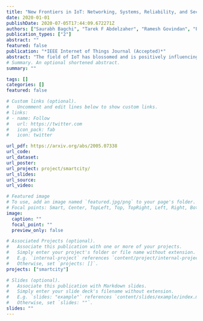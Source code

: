 ```yaml
---
title: "New Frontiers in IoT: Networking, Systems, Reliability, and Security Challenges"
date: 2020-01-01
publishDate: 2020-07-05T17:44:09.672271Z
authors: ["Saurabh Bagchi", "Tarek F Abdelzaher", "Ramesh Govindan", "Prashant Shenoy", "Akanksha Atrey", "Pradipta Ghosh", "Ran Xu"]
publication_types: ["2"]
abstract: ""
featured: false
publication: "*IEEE Internet of Things Journal (Accepted)*"
abstract: "The field of IoT has blossomed and is positively influencing many application domains. In this paper, we bring out the unique challenges this field poses to research in computer systems and networking. The unique challenges arise from the unique characteristics of IoT systems such as the diversity of application domains where they are used and the increasingly demanding protocols they are being called upon to run (such as, video and LIDAR processing) on constrained resources (on-node and network). We show how these open challenges can benefit from foundations laid in other areas, such as, 5G cellular protocols, ML model reduction, and device-edge-cloud offloading. We then discuss the unique challenges for reliability, security, and privacy posed by IoT systems due to their salient characteristics which include heterogeneity of devices and protocols, dependence on the physical environment, and the close coupling with humans. We again show how the open research challenges benefit from reliability, security, and privacy advancements in other areas. We conclude by providing a vision for a desirable end state for IoT systems."
# Summary. An optional shortened abstract.
summary: ""

tags: []
categories: []
featured: false

# Custom links (optional).
#   Uncomment and edit lines below to show custom links.
# links:
# - name: Follow
#   url: https://twitter.com
#   icon_pack: fab
#   icon: twitter

url_pdf: https://arxiv.org/abs/2005.07338
url_code:
url_dataset:
url_poster:
url_project: project/smartcity/
url_slides:
url_source:
url_video:

# Featured image
# To use, add an image named `featured.jpg/png` to your page's folder. 
# Focal points: Smart, Center, TopLeft, Top, TopRight, Left, Right, BottomLeft, Bottom, BottomRight.
image:
  caption: ""
  focal_point: ""
  preview_only: false

# Associated Projects (optional).
#   Associate this publication with one or more of your projects.
#   Simply enter your project's folder or file name without extension.
#   E.g. `internal-project` references `content/project/internal-project/index.md`.
#   Otherwise, set `projects: []`.
projects: ["smartcity"]

# Slides (optional).
#   Associate this publication with Markdown slides.
#   Simply enter your slide deck's filename without extension.
#   E.g. `slides: "example"` references `content/slides/example/index.md`.
#   Otherwise, set `slides: ""`.
slides: ""
---
```



